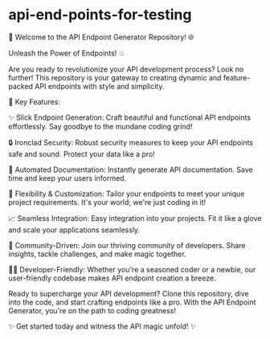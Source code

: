 # api-end-points-for-testing

🚀 Welcome to the API Endpoint Generator Repository! 🌐

Unleash the Power of Endpoints! 💥

Are you ready to revolutionize your API development process? Look no further! This repository is your gateway to creating dynamic and feature-packed API endpoints with style and simplicity.

🌟 Key Features:

✨ Slick Endpoint Generation: Craft beautiful and functional API endpoints effortlessly. Say goodbye to the mundane coding grind!

🔒 Ironclad Security: Robust security measures to keep your API endpoints safe and sound. Protect your data like a pro!

🔄 Automated Documentation: Instantly generate API documentation. Save time and keep your users informed.

💪 Flexibility & Customization: Tailor your endpoints to meet your unique project requirements. It's your world; we're just coding in it!

📈 Seamless Integration: Easy integration into your projects. Fit it like a glove and scale your applications seamlessly.

🎯 Community-Driven: Join our thriving community of developers. Share insights, tackle challenges, and make magic together.

👨‍💻 Developer-Friendly: Whether you're a seasoned coder or a newbie, our user-friendly codebase makes API endpoint creation a breeze.

Ready to supercharge your API development? Clone this repository, dive into the code, and start crafting endpoints like a pro. With the API Endpoint Generator, you're on the path to coding greatness!

✨ Get started today and witness the API magic unfold! ✨
